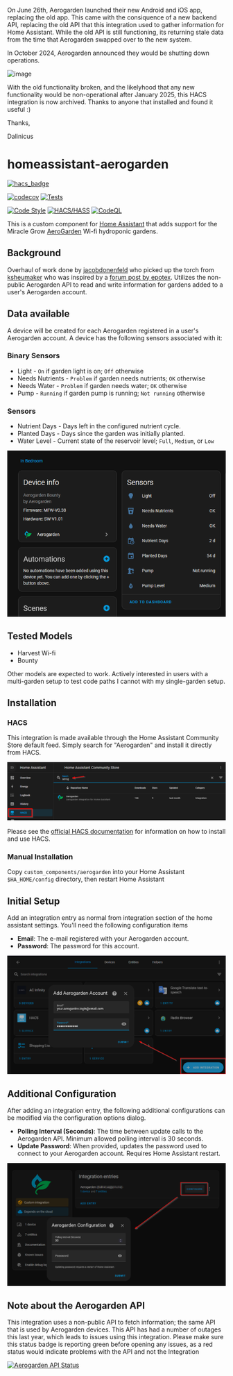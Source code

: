 On June 26th, Aerogarden launched their new Android and iOS app, replacing the old app.  This came with the consiquence of a new backend API, replacing the old API that this integration used to gather information for Home Assistant.  While the old API is still functioning, its returning stale data from the time that Aerogarden swapped over to the new system.

In October 2024, Aerogarden announced they would be shutting down operations.

![image](https://github.com/user-attachments/assets/81763d6a-e98b-4944-8e4b-9fa681ee7672)

With the old functionality broken, and the likelyhood that any new functionality would be non-operational after January 2025, this HACS integration is now archived.  Thanks to anyone that installed and found it useful :) 

Thanks,

Dalinicus

# homeassistant-aerogarden

[![hacs_badge](https://img.shields.io/badge/HACS-Default-orange.svg?style=for-the-badge)](https://github.com/custom-components/hacs)


[![codecov](https://codecov.io/gh/dalinicus/homeassistant-aerogarden/graph/badge.svg?token=TNP1DC74AW)](https://codecov.io/gh/dalinicus/homeassistant-aerogarden)
[![Tests](https://github.com/dalinicus/homeassistant-aerogarden/actions/workflows/tests.yaml/badge.svg)](https://github.com/dalinicus/homeassistant-aerogarden/actions/workflows/tests.yaml)

[![Code Style](https://github.com/dalinicus/homeassistant-aerogarden/actions/workflows/style.yaml/badge.svg)](https://github.com/dalinicus/homeassistant-aerogarden/actions/workflows/style.yaml)
[![HACS/HASS](https://github.com/dalinicus/homeassistant-aerogarden/actions/workflows/validate.yaml/badge.svg)](https://github.com/dalinicus/homeassistant-aerogarden/actions/workflows/validate.yaml)
[![CodeQL](https://github.com/dalinicus/homeassistant-aerogarden/actions/workflows/codeql.yaml/badge.svg)](https://github.com/dalinicus/homeassistant-aerogarden/actions/workflows/codeql.yaml)

This is a custom component for [Home Assistant](http://home-assistant.io) that adds support for the Miracle Grow [AeroGarden](http://www.aerogarden.com) Wi-fi hydroponic gardens.

## Background

Overhaul of work done by [jacobdonenfeld](https://github.com/jacobdonenfeld/homeassistant-aerogarden) who picked up the torch from [ksheumaker](https://github.com/ksheumaker/homeassistant-aerogarden) who was inspired by a [forum post by epotex](https://community.home-assistant.io/t/first-timer-trying-to-convert-a-working-script-to-create-support-for-a-new-platform).  Utilizes the non-public Aerogarden API to read and write information for gardens added to a user's Aerogarden account.

## Data available

A device will be created for each Aerogarden registered in a user's Aerogarden account.  A device has the following sensors associated with it:

### Binary Sensors

* Light - `On` if garden light is on; `Off` otherwise
* Needs Nutrients - `Problem` if garden needs nutrients; `OK` otherwise
* Needs Water -  `Problem` if garden needs water; `OK` otherwise
* Pump - `Running` if garden pump is running; `Not running` otherwise

### Sensors

* Nutrient Days - Days left in the configured nutrient cycle.
* Planted Days - Days since the garden was initially planted.
* Water Level - Current state of the reservoir level; `Full`, `Medium`, or `Low`

![Aerogarden-Device](/images/aerogarden-device.png)

## Tested Models

* Harvest Wi-fi
* Bounty

Other models are expected to work. Actively interested in users with a multi-garden setup to test code paths I cannot with my single-garden setup.

## Installation

### HACS

This integration is made available through the Home Assistant Community Store default feed.  Simply search for "Aerogarden" and install it directly from HACS.

![HACS-Instal](/images/hacs-install.png)

Please see the [official HACS documentation](https://hacs.xyz) for information on how to install and use HACS.

### Manual Installation

Copy `custom_components/aerogarden` into your Home Assistant `$HA_HOME/config` directory, then restart Home Assistant

## Initial Setup

Add an integration entry as normal from integration section of the home assistant settings.  You'll need the following configuration items

* **Email**: The e-mail registered with your Aerogarden account.
* **Password**: The password for this account.

![Initial-Setup](/images/initial-setup.png)

## Additional Configuration

After adding an integration entry, the following additional configurations can be modified via the configuration options dialog.

* **Polling Interval (Seconds)**: The time between update calls to the Aerogarden API.  Minimum allowed polling interval is 30 seconds.
* **Update Password**: When provided, updates the password used to connect to your Aerogarden account.  Requires Home Assistant restart.

![Additional-Configuration](/images/additional-configuration.png)

## Note about the Aerogarden API

This integration uses a non-public API to fetch information; the same API that is used by Aerogarden devices.  This API has had a number of outages this last year, which leads to issues using this integration.  Please make sure this status badge is reporting green before opening any issues, as a red status would indicate problems with the API and not the Integration

[![Aerogarden API Status](https://github.com/dalinicus/homeassistant-aerogarden/actions/workflows/synthetic-api-test.yaml/badge.svg)](https://github.com/dalinicus/homeassistant-aerogarden/actions/workflows/synthetic-api-test.yaml)
